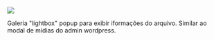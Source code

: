 <p><img src="[https://webship.com.br/](https://webship.com.br/template/assets/img/logotipo.png)" /></p>
<p>Galeria "lightbox" popup para exibir iformações do arquivo. Similar ao modal de mídias do admin wordpress.</p>
